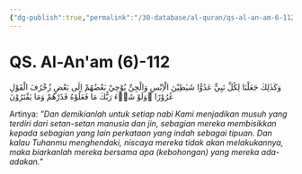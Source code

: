 ```yaml
---
{"dg-publish":true,"permalink":"/30-database/al-quran/qs-al-an-am-6-112/"}
---
```



# QS. Al-An'am (6)-112
وَكَذٰلِكَ جَعَلْنَا لِكُلِّ نَبِيٍّ عَدُوًّا شَيٰطِيْنَ الْاِنْسِ وَالْجِنِّ يُوْحِيْ بَعْضُهُمْ اِلٰى بَعْضٍ زُخْرُفَ الْقَوْلِ غُرُوْرًا ۗوَلَوْ شَاۤءَ رَبُّكَ مَا فَعَلُوْهُ فَذَرْهُمْ وَمَا يَفْتَرُوْنَ  

Artinya: *"Dan demikianlah untuk setiap nabi Kami menjadikan musuh yang terdiri dari setan-setan manusia dan jin, sebagian mereka membisikkan kepada sebagian yang lain perkataan yang indah sebagai tipuan. Dan kalau Tuhanmu menghendaki, niscaya mereka tidak akan melakukannya, maka biarkanlah mereka bersama apa (kebohongan) yang mereka ada-adakan."*
